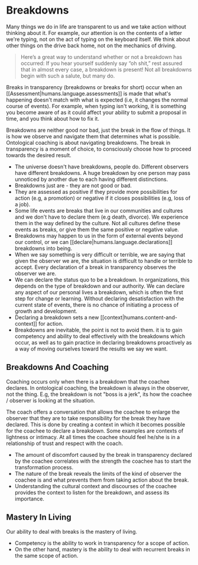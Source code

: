 
# Breakdowns

Many things we do in life are transparent to us and we take action without thinking about it. For example, our attention is on the contents of a letter we're typing, not on the act of typing on the keyboard itself. We think about other things on the drive back home, not on the mechanics of driving.

> Here’s a great way to understand whether or not a breakdown has occurred: If you hear yourself suddenly say “oh shit,” rest assured that in almost every case, a breakdown is present! Not all breakdowns begin with such a salute, but many do.

Breaks in transparency (breakdowns or breaks for short) occur when an [[Assessment|humans.language.assessments]] is made that what's happening doesn't match with what is expected (i.e, it changes the normal course of events). For example, when typing isn't working, it is something you become aware of as it could affect your ability to submit a proposal in time, and you think about how to fix it.

Breakdowns are neither good nor bad, just the break in the flow of things. It is how we observe and navigate them that determines what is possible. Ontological coaching is about navigating breakdowns. The break in transparency is a moment of choice, to consciously choose how to proceed towards the desired result.

- The universe doesn't have breakdowns, people do. Different observers have different breakdowns. A huge breakdown by one person may pass unnoticed by another due to each having different distinctions.
- Breakdowns just are - they are not good or bad.
- They are assessed as positive if they provide more possibilities for action (e.g, a promotion) or negative if it closes possibilities (e.g, loss of a job).
- Some life events are breaks that live in our communities and cultures and we don't have to declare them (e.g death, divorce). We experience them in the way defined by the culture. Not all cultures define these events as breaks, or give them the same positive or negative value.
- Breakdowns may happen to us in the form of external events beyond our control, or we can [[declare|humans.language.declarations]] breakdowns into being.
- When we say something is very difficult or terrible, we are saying that given the observer we are, the situation is difficult to handle or terrible to accept. Every declaration of a break in transparency observes the observer we are.
- We can declare the status quo to be a breakdown. In organizations, this depends on the type of breakdown and our authority. We can declare any aspect of our personal lives a breakdown, which is often the first step for change or learning. Without declaring desatisfaction with the current state of events, there is no chance of initiating a process of growth and development.
- Declaring a breakdown sets a new [[context|humans.content-and-context]] for action.
- Breakdowns are inevitable, the point is not to avoid them. it is to gain competency and ability to deal effectively with the breakdowns which occur, as well as to gain practice in declaring breakdowns proactively as a way of moving ourselves toward the results we say we want.

## Breakdowns And Coaching

Coaching occurs only when there is a breakdown that the coachee declares. In ontological coaching, the breakdown is always in the observer, not the thing. E.g, the breakdown is not "boss is a jerk", its how the coachee / observer is looking at the situation.

The coach offers a conversation that allows the coachee to enlarge the observer that they are to take responsibility for the break they have declared. This is done by creating a context in which it becomes possible for the coachee to declare a breakdown. Some examples are contexts of lightness or intimacy. At all times the coachee should feel he/she is in a relationship of trust and respect with the coach.

- The amount of discomfort caused by the break in transparency declared by the coachee correlates with the strength the coachee has to start the transformation process.
- The nature of the break reveals the limits of the kind of observer the coachee is and what prevents them from taking action about the break.
- Understanding the cultural context and discourses of the coachee provides the context to listen for the breakdown, and assess its importance.

## Mastery In Living

Our ability to deal with breaks is the mastery of living.

* Competency is the ability to work in transparency for a scope of action.
* On the other hand, mastery is the ability to deal with recurrent breaks in the same scope of action.
